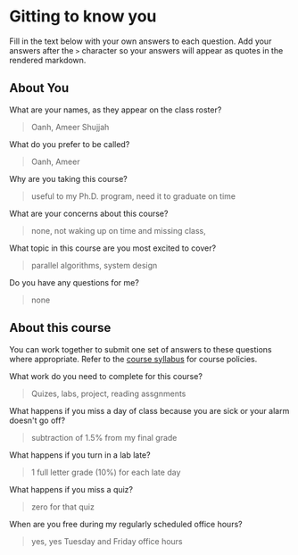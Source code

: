 # Gitting to know you
Fill in the text below with your own answers to each question. Add your answers after the `>` character so your answers will appear as quotes in the rendered markdown.

## About You
What are your names, as they appear on the class roster?
> Oanh, Ameer Shujjah

What do you prefer to be called?
> Oanh, Ameer

Why are you taking this course?
> useful to my Ph.D. program, need it to graduate on time

What are your concerns about this course?
> none, not waking up on time and missing class,

What topic in this course are you most excited to cover?
> parallel algorithms, system design

Do you have any questions for me?
> none

## About this course
You can work together to submit one set of answers to these questions where appropriate. Refer to the [course syllabus](http://www.cs.grinnell.edu/~curtsinger/teaching/2016S/CSC213/syllabus/) for course policies.

What work do you need to complete for this course?
> Quizes, labs, project, reading assgnments

What happens if you miss a day of class because you are sick or your alarm doesn't go off?
> subtraction of 1.5% from my final grade

What happens if you turn in a lab late?
> 1 full letter grade (10%) for each late day

What happens if you miss a quiz?
> zero for that quiz

When are you free during my regularly scheduled office hours?
> yes, yes Tuesday and Friday office hours
